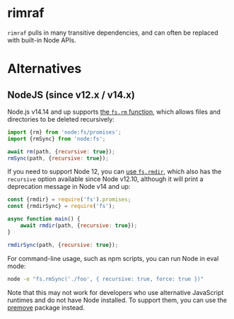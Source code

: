# rimraf

`rimraf` pulls in many transitive dependencies, and can often be replaced with
built-in Node APIs.

# Alternatives

## NodeJS (since v12.x / v14.x)

Node.js v14.14 and up supports [the `fs.rm`
function](https://nodejs.org/api/fs.html#fspromisesrmpath-options), which allows
files and directories to be deleted recursively:

```js
import {rm} from 'node:fs/promises';
import {rmSync} from 'node:fs';

await rm(path, {recursive: true});
rmSync(path, {recursive: true});
```

If you need to support Node 12, you can [use
`fs.rmdir`](https://nodejs.org/api/fs.html#fspromisesrmdirpath-options), which
also has the `recursive` option available since Node v12.10, although it will
print a deprecation message in Node v14 and up:

```js
const {rmdir} = require('fs').promises;
const {rmdirSync} = require('fs');

async function main() {
    await rmdir(path, {recursive: true});
}

rmdirSync(path, {recursive: true});

```

For command-line usage, such as npm scripts, you can run Node in eval mode:
```bash
node -e "fs.rmSync('./foo', { recursive: true, force: true })"
```
Note that this may not work for developers who use alternative JavaScript
runtimes and do not have Node installed. To support them, you can use the
[premove](https://www.npmjs.com/package/premove) package instead.
